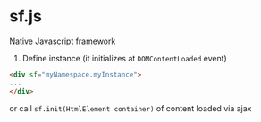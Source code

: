 # sf.js
Native Javascript framework

1. Define instance (it initializes at ```DOMContentLoaded``` event)

```html
<div sf="myNamespace.myInstance">
...
</div>
```
or call ```sf.init(HtmlElement container)``` of content loaded via ajax

